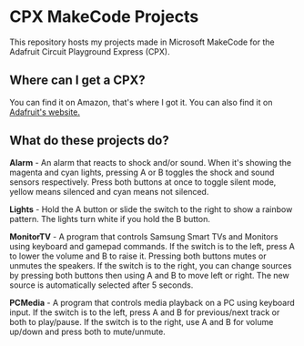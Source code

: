 # CPX MakeCode Projects
This repository hosts my projects made in Microsoft MakeCode for the Adafruit Circuit Playground Express (CPX).

## Where can I get a CPX?
You can find it on Amazon, that's where I got it. You can also find it on [Adafruit's website.](https://adafruit.com/product/3333)

## What do these projects do?
**Alarm** - An alarm that reacts to shock and/or sound. When it's showing the magenta and cyan lights, pressing A or B toggles the shock and sound sensors respectively. Press both buttons at once to toggle silent mode, yellow means silenced and cyan means not silenced.

**Lights** - Hold the A button or slide the switch to the right to show a rainbow pattern. The lights turn white if you hold the B button.

**MonitorTV** - A program that controls Samsung Smart TVs and Monitors using keyboard and gamepad commands. If the switch is to the left, press A to lower the volume and B to raise it. Pressing both buttons mutes or unmutes the speakers. If the switch is to the right, you can change sources by pressing both buttons then using A and B to move left or right. The new source is automatically selected after 5 seconds.

**PCMedia** - A program that controls media playback on a PC using keyboard input. If the switch is to the left, press A and B for previous/next track or both to play/pause. If the switch is to the right, use A and B for volume up/down and press both to mute/unmute.